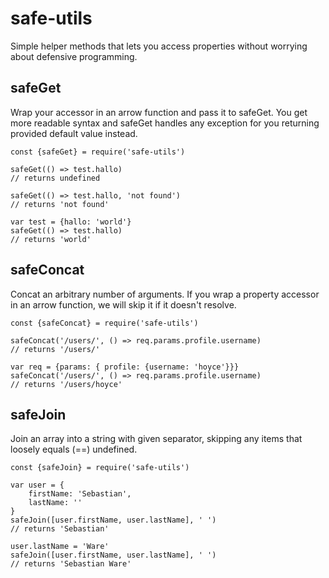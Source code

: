 # safe-utils

Simple helper methods that lets you access properties without worrying about defensive programming.

## safeGet ##
Wrap your accessor in an arrow function and pass it to safeGet. You get more readable syntax and
safeGet handles any exception for you returning provided default value instead.

```
const {safeGet} = require('safe-utils')

safeGet(() => test.hallo)
// returns undefined

safeGet(() => test.hallo, 'not found')
// returns 'not found'

var test = {hallo: 'world'}
safeGet(() => test.hallo)
// returns 'world'
```

## safeConcat ##
Concat an arbitrary number of arguments. If you wrap a property accessor in an arrow function, we
will skip it if it doesn't resolve.

```
const {safeConcat} = require('safe-utils')

safeConcat('/users/', () => req.params.profile.username)
// returns '/users/'

var req = {params: { profile: {username: 'hoyce'}}}
safeConcat('/users/', () => req.params.profile.username)
// returns '/users/hoyce'
```

## safeJoin ##
Join an array into a string with given separator, skipping any items that loosely equals (==) undefined.

```
const {safeJoin} = require('safe-utils')

var user = {
    firstName: 'Sebastian',
    lastName: ''
}
safeJoin([user.firstName, user.lastName], ' ')
// returns 'Sebastian'

user.lastName = 'Ware'
safeJoin([user.firstName, user.lastName], ' ')
// returns 'Sebastian Ware'
```
